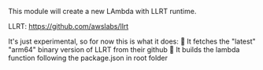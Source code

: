 This module will create a new LAmbda with LLRT runtime.

LLRT: https://github.com/awslabs/llrt

It's just experimental, so for now this is what it does:
🔹 It fetches the "latest" "arm64" binary version of LLRT from their github
🔹 It builds the lambda function following the package.json in root folder